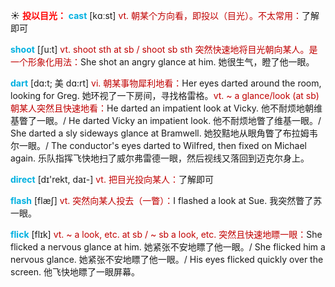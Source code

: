 ☀ <font color="red">**投以目光：**</font>
<font color="sky blue">**cast**</font> [kɑːst] 
<font color="#c00000">vt. 朝某个方向看，即投以（目光）。不太常用：</font>了解即可

<font color="sky blue">**shoot**</font> [ʃu:t] 
<font color="#c00000">vt. shoot sth at sb / shoot sb sth 突然快速地将目光朝向某人。是一个形象化用法：</font>She shot an angry glance at him. 她很生气，瞪了他一眼。
           
<font color="sky blue">**dart**</font> [dɑ:t; 美 dɑ:rt]
<font color="#c00000">vi. 朝某事物犀利地看：</font>Her eyes darted around the room, looking for Greg. 她环视了一下房间，寻找格雷格。<font color="#c00000">vt. ~ a glance/look (at sb) 朝某人突然且快速地看：</font>He darted an impatient look at Vicky. 他不耐烦地朝维基瞥了一眼。/ He darted Vicky an impatient look. 他不耐烦地瞥了维基一眼。/ She darted a sly sideways glance at Bramwell. 她狡黠地从眼角瞥了布拉姆韦尔一眼。/ The conductor's eyes darted to Wilfred, then fixed on Michael again. 乐队指挥飞快地扫了威尔弗雷德一眼，然后视线又落回到迈克尔身上。

<font color="sky blue">**direct**</font> [dɪ'rekt, daɪ-] 
<font color="#c00000">vt. 把目光投向某人：</font>了解即可

<font color="sky blue">**flash**</font> [flæʃ] 
<font color="#c00000">vt. 突然向某人投去（一瞥）：</font>I flashed a look at Sue. 我突然瞥了苏一眼。
           
<font color="sky blue">**flick**</font> [flɪk]
<font color="#c00000">vt. ~ a look, etc. at sb / ~ sb a look, etc. 突然且快速地瞟一眼：</font>She flicked a nervous glance at him. 她紧张不安地瞟了他一眼。/ She flicked him a nervous glance. 她紧张不安地瞟了他一眼。/ His eyes flicked quickly over the screen. 他飞快地瞟了一眼屏幕。
